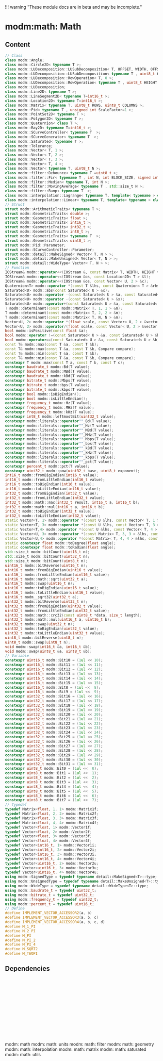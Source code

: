 !!! warning "These module docs are in beta and may be incomplete."

# modm:math: Math



## Content

```cpp
// Class
class modm::Angle;
class modm::Circle2D< typename T >;
class modm::LUDecomposition::LUSubDecomposition< T, OFFSET, WIDTH, OFFSET >;
class modm::LUDecomposition::LUSubDecomposition< typename T , uint8_t OFFSET, uint8_t HEIGHT, uint8_t WIDTH >;
class modm::LUDecomposition::RowOperation< T, 0 >;
class modm::LUDecomposition::RowOperation< typename T , uint8_t HEIGHT >;
class modm::LUDecomposition;
class modm::Line2D< typename T >;
class modm::LineSegment2D< typename T=int16_t >;
class modm::Location2D< typename T=int16_t >;
class modm::Matrix< typename T, uint8_t ROWS, uint8_t COLUMNS >;
class modm::Pid< typename T , unsigned int ScaleFactor=1 >;
class modm::PointSet2D< typename T >;
class modm::Polygon2D< typename T >;
class modm::Quaternion< class T >;
class modm::Ray2D< typename T=int16_t >;
class modm::SCurveController< typename T  >;
class modm::SCurveGenerator< typename T  >;
class modm::Saturated< typename T >;
class modm::Tolerance;
class modm::Vector< T, 1 >;
class modm::Vector< T, 2 >;
class modm::Vector< T, 3 >;
class modm::Vector< T, 4 >;
class modm::Vector< typename T, uint8_t N >;
class modm::filter::Debounce< typename T =uint8_t >;
class modm::filter::Fir< typename T , int N, int BLOCK_SIZE, signed int ScaleFactor=1 >;
class modm::filter::Median< typename T, int N >;
class modm::filter::MovingAverage< typename T , std::size_t N >;
class modm::filter::Ramp< typename T  >;
class modm::interpolation::Lagrange< typename T, template< typename > class Accessor=::modm::accessor::Ram >;
class modm::interpolation::Linear< typename T, template< typename > class Accessor=::modm::accessor::Ram >;
// Struct
struct modm::ArithmeticTraits< typename T >;
struct modm::GeometricTraits< double >;
struct modm::GeometricTraits< float >;
struct modm::GeometricTraits< int16_t >;
struct modm::GeometricTraits< int32_t >;
struct modm::GeometricTraits< int8_t >;
struct modm::GeometricTraits< typename T  >;
struct modm::GeometricTraits< uint8_t >;
struct modm::Pid::Parameter;
struct modm::SCurveController::Parameter;
struct modm::detail::MakeSigned< Vector< T, N > >;
struct modm::detail::MakeUnsigned< Vector< T, N > >;
struct modm::detail::WideType< Vector< T, N > >;
// Function
IOStream& modm::operator<<(IOStream &, const Matrix< T, WIDTH, HEIGHT > &);
IOStream& modm::operator<<(IOStream &os, const Location2D< T > &l);
IOStream& modm::operator<<(IOStream &os, const Vector< U, 2 > &c);
Quaternion<T> modm::operator *(const T &lhs, const Quaternion< T > &rhs);
Saturated<U> modm::abs(const Saturated< U > &x);
Saturated<U> modm::operator -(const Saturated< U > &a, const Saturated< U > &b);
Saturated<U> modm::operator -(const Saturated< U > &x);
Saturated<U> modm::operator+(const Saturated< U > &a, const Saturated< U > &b);
T modm::determinant(const modm::Matrix< T, 1, 1 > &m);
T modm::determinant(const modm::Matrix< T, 2, 2 > &m);
T modm::determinant(const modm::Matrix< T, N, N > &m);
Vector<U, 2> modm::operator *(float scale, const Vector< U, 2 > &vector);
Vector<U, 2> modm::operator/(float scale, const Vector< U, 2 > &vector);
bool modm::isPositive(const float &a);
bool modm::operator !=(const Saturated< U > &a, const Saturated< U > &b);
bool modm::operator==(const Saturated< U > &a, const Saturated< U > &b);
const T& modm::max(const T &a, const T &b);
const T& modm::max(const T &a, const T &b, Compare compare);
const T& modm::min(const T &a, const T &b);
const T& modm::min(const T &a, const T &b, Compare compare);
constexpr T modm::max(const T a, const T b, const T c);
constexpr baudrate_t modm::Bd(T value);
constexpr baudrate_t modm::MBd(T value);
constexpr baudrate_t modm::kBd(T value);
constexpr bitrate_t modm::Mbps(T value);
constexpr bitrate_t modm::bps(T value);
constexpr bitrate_t modm::kbps(T value);
constexpr bool modm::isBigEndian();
constexpr bool modm::isLittleEndian();
constexpr frequency_t modm::Hz(T value);
constexpr frequency_t modm::MHz(T value);
constexpr frequency_t modm::kHz(T value);
constexpr int8_t modm::leftmostBit(uint32_t value);
constexpr modm::literals::operator""_Bd(T value);
constexpr modm::literals::operator""_Hz(T value);
constexpr modm::literals::operator""_MBd(T value);
constexpr modm::literals::operator""_MHz(T value);
constexpr modm::literals::operator""_Mbps(T value);
constexpr modm::literals::operator""_bps(T value);
constexpr modm::literals::operator""_kBd(T value);
constexpr modm::literals::operator""_kHz(T value);
constexpr modm::literals::operator""_kbps(T value);
constexpr modm::literals::operator""_pct(T value);
constexpr percent_t modm::pct(T value);
constexpr uint32_t modm::pow(uint32_t base, uint8_t exponent);
int16_t modm::fromBigEndian(int16_t value);
int16_t modm::fromLittleEndian(int16_t value);
int16_t modm::toBigEndian(int16_t value);
int16_t modm::toLittleEndian(int16_t value);
int32_t modm::fromBigEndian(int32_t value);
int32_t modm::fromLittleEndian(int32_t value);
int32_t modm::math::mac(int32_t result, int16_t a, int16_t b);
int32_t modm::math::mul(int16_t a, int16_t b);
int32_t modm::toBigEndian(int32_t value);
int32_t modm::toLittleEndian(int32_t value);
static Vector<T, 1> modm::operator *(const U &lhs, const Vector< T, 1 > &rhs);
static Vector<T, 3> modm::operator *(const U &lhs, const Vector< T, 3 > &rhs);
static Vector<T,4> modm::operator *(const U &lhs, const Vector< T, 4 > &rhs);
static Vector<U, 3> modm::operator *(const Matrix< T, 3, 3 > &lhs, const Vector< U, 3 > &rhs);
static Vector<U,4> modm::operator *(const Matrix< T, 4, 4 > &lhs, const Vector< U, 4 > &rhs);
static constexpr float modm::toDegree(float angle);
static constexpr float modm::toRadian(float angle);
std::size_t modm::bitCount(uint16_t n);
std::size_t modm::bitCount(uint32_t n);
std::size_t modm::bitCount(uint8_t n);
uint16_t modm::bitReverse(uint16_t n);
uint16_t modm::fromBigEndian(uint16_t value);
uint16_t modm::fromLittleEndian(uint16_t value);
uint16_t modm::math::sqrt(uint32_t a);
uint16_t modm::swap(uint16_t n);
uint16_t modm::toBigEndian(uint16_t value);
uint16_t modm::toLittleEndian(uint16_t value);
uint16_t modm__sqrt32(uint32_t a);
uint32_t modm::bitReverse(uint32_t n);
uint32_t modm::fromBigEndian(uint32_t value);
uint32_t modm::fromLittleEndian(uint32_t value);
uint32_t modm::math::crc32(const uint8_t *data, size_t length);
uint32_t modm::math::mul(uint16_t a, uint16_t b);
uint32_t modm::swap(uint32_t n);
uint32_t modm::toBigEndian(uint32_t value);
uint32_t modm::toLittleEndian(uint32_t value);
uint8_t modm::bitReverse(uint8_t n);
uint8_t modm::swap(uint8_t n);
void modm::swap(int16_t &a, int16_t &b);
void modm::swap(uint8_t &a, uint8_t &b);
// Variable
constexpr uint16_t modm::Bit10 = (1ul << 10);
constexpr uint16_t modm::Bit11 = (1ul << 11);
constexpr uint16_t modm::Bit12 = (1ul << 12);
constexpr uint16_t modm::Bit13 = (1ul << 13);
constexpr uint16_t modm::Bit14 = (1ul << 14);
constexpr uint16_t modm::Bit15 = (1ul << 15);
constexpr uint16_t modm::Bit8 = (1ul <<  8);
constexpr uint16_t modm::Bit9 = (1ul <<  9);
constexpr uint32_t modm::Bit16 = (1ul << 16);
constexpr uint32_t modm::Bit17 = (1ul << 17);
constexpr uint32_t modm::Bit18 = (1ul << 18);
constexpr uint32_t modm::Bit19 = (1ul << 19);
constexpr uint32_t modm::Bit20 = (1ul << 20);
constexpr uint32_t modm::Bit21 = (1ul << 21);
constexpr uint32_t modm::Bit22 = (1ul << 22);
constexpr uint32_t modm::Bit23 = (1ul << 23);
constexpr uint32_t modm::Bit24 = (1ul << 24);
constexpr uint32_t modm::Bit25 = (1ul << 25);
constexpr uint32_t modm::Bit26 = (1ul << 26);
constexpr uint32_t modm::Bit27 = (1ul << 27);
constexpr uint32_t modm::Bit28 = (1ul << 28);
constexpr uint32_t modm::Bit29 = (1ul << 29);
constexpr uint32_t modm::Bit30 = (1ul << 30);
constexpr uint32_t modm::Bit31 = (1ul << 31);
constexpr uint8_t modm::Bit0 = (1ul <<  0);
constexpr uint8_t modm::Bit1 = (1ul <<  1);
constexpr uint8_t modm::Bit2 = (1ul <<  2);
constexpr uint8_t modm::Bit3 = (1ul <<  3);
constexpr uint8_t modm::Bit4 = (1ul <<  4);
constexpr uint8_t modm::Bit5 = (1ul <<  5);
constexpr uint8_t modm::Bit6 = (1ul <<  6);
constexpr uint8_t modm::Bit7 = (1ul <<  7);
// Typedef
typedef Matrix<float, 1, 1> modm::Matrix1f;
typedef Matrix<float, 2, 2> modm::Matrix2f;
typedef Matrix<float, 3, 3> modm::Matrix3f;
typedef Matrix<float, 4, 4> modm::Matrix4f;
typedef Vector<float, 1> modm::Vector1f;
typedef Vector<float, 2> modm::Vector2f;
typedef Vector<float, 3> modm::Vector3f;
typedef Vector<float, 4> modm::Vector4f;
typedef Vector<int16_t, 1> modm::Vector1i;
typedef Vector<int16_t, 2> modm::Vector2i;
typedef Vector<int16_t, 3> modm::Vector3i;
typedef Vector<int16_t, 4> modm::Vector4i;
typedef Vector<uint16_t, 2> modm::Vector2u;
typedef Vector<uint16_t, 3> modm::Vector3u;
typedef Vector<uint16_t, 4> modm::Vector4u;
using modm::SignedType = typedef typename detail::MakeSigned<T>::type;
using modm::UnsignedType = typedef typename detail::MakeUnsigned<T>::type;
using modm::WideType = typedef typename detail::WideType<T>::type;
using modm::baudrate_t = typedef uint32_t;
using modm::bitrate_t = typedef uint32_t;
using modm::frequency_t = typedef uint32_t;
using modm::percent_t = typedef uint16_t;
// Define
#define IMPLEMENT_VECTOR_ACCESSOR2(a, b)
#define IMPLEMENT_VECTOR_ACCESSOR3(a, b, c)
#define IMPLEMENT_VECTOR_ACCESSOR4(a, b, c, d)
#define M_1_PI
#define M_2_PI
#define M_PI
#define M_PI_2
#define M_PI_4
#define M_SQRT2
#define M_TWOPI
```
## Dependencies

<?xml version="1.0" encoding="UTF-8" standalone="no"?>
<!DOCTYPE svg PUBLIC "-//W3C//DTD SVG 1.1//EN"
 "http://www.w3.org/Graphics/SVG/1.1/DTD/svg11.dtd">
<!-- Generated by graphviz version 2.40.1 (0)
 -->
<!-- Title: modm:math Pages: 1 -->
<svg width="574pt" height="224pt"
 viewBox="0.00 0.00 574.00 224.00" xmlns="http://www.w3.org/2000/svg" xmlns:xlink="http://www.w3.org/1999/xlink">
<g id="graph0" class="graph" transform="scale(1 1) rotate(0) translate(4 220)">
<title>modm:math</title>
<polygon fill="#ffffff" stroke="transparent" points="-4,4 -4,-220 570,-220 570,4 -4,4"/>
<!-- modm_math -->
<g id="node1" class="node">
<title>modm_math</title>
<polygon fill="#d3d3d3" stroke="#000000" stroke-width="2" points="325,-127 260,-127 260,-89 325,-89 325,-127"/>
<text text-anchor="middle" x="292.5" y="-111.8" font-family="Times,serif" font-size="14.00" fill="#000000">modm:</text>
<text text-anchor="middle" x="292.5" y="-96.8" font-family="Times,serif" font-size="14.00" fill="#000000">math</text>
</g>
<!-- modm_math_units -->
<g id="node2" class="node">
<title>modm_math_units</title>
<g id="a_node2"><a xlink:href="../modm-math-units" xlink:title="modm:&#10;math:&#10;units">
<polygon fill="#d3d3d3" stroke="#000000" points="325,-216 260,-216 260,-163 325,-163 325,-216"/>
<text text-anchor="middle" x="292.5" y="-200.8" font-family="Times,serif" font-size="14.00" fill="#000000">modm:</text>
<text text-anchor="middle" x="292.5" y="-185.8" font-family="Times,serif" font-size="14.00" fill="#000000">math:</text>
<text text-anchor="middle" x="292.5" y="-170.8" font-family="Times,serif" font-size="14.00" fill="#000000">units</text>
</a>
</g>
</g>
<!-- modm_math&#45;&gt;modm_math_units -->
<g id="edge1" class="edge">
<title>modm_math&#45;&gt;modm_math_units</title>
<path fill="none" stroke="#000000" d="M286.6601,-127.3144C285.9434,-134.9606 285.65,-144.0143 285.7799,-152.8129"/>
<polygon fill="#000000" stroke="#000000" points="282.2859,-153.0508 286.1269,-162.9249 289.2818,-152.8107 282.2859,-153.0508"/>
</g>
<!-- modm_math_units&#45;&gt;modm_math -->
<g id="edge7" class="edge">
<title>modm_math_units&#45;&gt;modm_math</title>
<path fill="none" stroke="#000000" d="M298.8731,-162.9249C299.3243,-154.762 299.3704,-145.7322 299.0114,-137.3922"/>
<polygon fill="#000000" stroke="#000000" points="302.497,-137.0595 298.3399,-127.3144 295.5125,-137.5249 302.497,-137.0595"/>
</g>
<!-- modm_math_filter -->
<g id="node3" class="node">
<title>modm_math_filter</title>
<g id="a_node3"><a xlink:href="../modm-math-filter" xlink:title="modm:&#10;math:&#10;filter">
<polygon fill="#d3d3d3" stroke="#000000" points="65,-53 0,-53 0,0 65,0 65,-53"/>
<text text-anchor="middle" x="32.5" y="-37.8" font-family="Times,serif" font-size="14.00" fill="#000000">modm:</text>
<text text-anchor="middle" x="32.5" y="-22.8" font-family="Times,serif" font-size="14.00" fill="#000000">math:</text>
<text text-anchor="middle" x="32.5" y="-7.8" font-family="Times,serif" font-size="14.00" fill="#000000">filter</text>
</a>
</g>
</g>
<!-- modm_math_filter&#45;&gt;modm_math -->
<g id="edge2" class="edge">
<title>modm_math_filter&#45;&gt;modm_math</title>
<path fill="none" stroke="#000000" d="M65.0957,-48.8811C67.8795,-50.3859 70.7016,-51.784 73.5,-53 132.0389,-78.4377 204.7018,-93.766 249.8437,-101.5546"/>
<polygon fill="#000000" stroke="#000000" points="249.4304,-105.0341 259.872,-103.2386 250.5897,-98.1308 249.4304,-105.0341"/>
</g>
<!-- modm_math_geometry -->
<g id="node4" class="node">
<title>modm_math_geometry</title>
<g id="a_node4"><a xlink:href="../modm-math-geometry" xlink:title="modm:&#10;math:&#10;geometry">
<polygon fill="#d3d3d3" stroke="#000000" points="168,-53 83,-53 83,0 168,0 168,-53"/>
<text text-anchor="middle" x="125.5" y="-37.8" font-family="Times,serif" font-size="14.00" fill="#000000">modm:</text>
<text text-anchor="middle" x="125.5" y="-22.8" font-family="Times,serif" font-size="14.00" fill="#000000">math:</text>
<text text-anchor="middle" x="125.5" y="-7.8" font-family="Times,serif" font-size="14.00" fill="#000000">geometry</text>
</a>
</g>
</g>
<!-- modm_math_geometry&#45;&gt;modm_math -->
<g id="edge3" class="edge">
<title>modm_math_geometry&#45;&gt;modm_math</title>
<path fill="none" stroke="#000000" d="M168.0175,-48.7397C170.8824,-50.1928 173.7297,-51.6241 176.5,-53 200.9528,-65.1449 228.5648,-78.2605 250.7135,-88.6369"/>
<polygon fill="#000000" stroke="#000000" points="249.3049,-91.8419 259.8462,-92.9054 252.2689,-85.5003 249.3049,-91.8419"/>
</g>
<!-- modm_math_interpolation -->
<g id="node5" class="node">
<title>modm_math_interpolation</title>
<g id="a_node5"><a xlink:href="../modm-math-interpolation" xlink:title="modm:&#10;math:&#10;interpolation">
<polygon fill="#d3d3d3" stroke="#000000" points="295,-53 186,-53 186,0 295,0 295,-53"/>
<text text-anchor="middle" x="240.5" y="-37.8" font-family="Times,serif" font-size="14.00" fill="#000000">modm:</text>
<text text-anchor="middle" x="240.5" y="-22.8" font-family="Times,serif" font-size="14.00" fill="#000000">math:</text>
<text text-anchor="middle" x="240.5" y="-7.8" font-family="Times,serif" font-size="14.00" fill="#000000">interpolation</text>
</a>
</g>
</g>
<!-- modm_math_interpolation&#45;&gt;modm_math -->
<g id="edge4" class="edge">
<title>modm_math_interpolation&#45;&gt;modm_math</title>
<path fill="none" stroke="#000000" d="M257.5267,-53.1861C263.0226,-61.7999 269.1282,-71.3692 274.6798,-80.0703"/>
<polygon fill="#000000" stroke="#000000" points="271.8864,-82.1993 280.2158,-88.7469 277.7876,-78.4341 271.8864,-82.1993"/>
</g>
<!-- modm_math_matrix -->
<g id="node6" class="node">
<title>modm_math_matrix</title>
<g id="a_node6"><a xlink:href="../modm-math-matrix" xlink:title="modm:&#10;math:&#10;matrix">
<polygon fill="#d3d3d3" stroke="#000000" points="378,-53 313,-53 313,0 378,0 378,-53"/>
<text text-anchor="middle" x="345.5" y="-37.8" font-family="Times,serif" font-size="14.00" fill="#000000">modm:</text>
<text text-anchor="middle" x="345.5" y="-22.8" font-family="Times,serif" font-size="14.00" fill="#000000">math:</text>
<text text-anchor="middle" x="345.5" y="-7.8" font-family="Times,serif" font-size="14.00" fill="#000000">matrix</text>
</a>
</g>
</g>
<!-- modm_math_matrix&#45;&gt;modm_math -->
<g id="edge5" class="edge">
<title>modm_math_matrix&#45;&gt;modm_math</title>
<path fill="none" stroke="#000000" d="M328.1458,-53.1861C322.4853,-61.8906 316.1902,-71.5708 310.4844,-80.3447"/>
<polygon fill="#000000" stroke="#000000" points="307.538,-78.4556 305.0204,-88.7469 313.4063,-82.2718 307.538,-78.4556"/>
</g>
<!-- modm_math_saturated -->
<g id="node7" class="node">
<title>modm_math_saturated</title>
<g id="a_node7"><a xlink:href="../modm-math-saturated" xlink:title="modm:&#10;math:&#10;saturated">
<polygon fill="#d3d3d3" stroke="#000000" points="482.5,-53 396.5,-53 396.5,0 482.5,0 482.5,-53"/>
<text text-anchor="middle" x="439.5" y="-37.8" font-family="Times,serif" font-size="14.00" fill="#000000">modm:</text>
<text text-anchor="middle" x="439.5" y="-22.8" font-family="Times,serif" font-size="14.00" fill="#000000">math:</text>
<text text-anchor="middle" x="439.5" y="-7.8" font-family="Times,serif" font-size="14.00" fill="#000000">saturated</text>
</a>
</g>
</g>
<!-- modm_math_saturated&#45;&gt;modm_math -->
<g id="edge6" class="edge">
<title>modm_math_saturated&#45;&gt;modm_math</title>
<path fill="none" stroke="#000000" d="M396.1902,-50.5119C376.5964,-61.3751 353.5379,-74.1593 334.1468,-84.9101"/>
<polygon fill="#000000" stroke="#000000" points="332.2869,-81.9393 325.2382,-89.8492 335.6811,-88.0614 332.2869,-81.9393"/>
</g>
<!-- modm_math_utils -->
<g id="node8" class="node">
<title>modm_math_utils</title>
<g id="a_node8"><a xlink:href="../modm-math-utils" xlink:title="modm:&#10;math:&#10;utils">
<polygon fill="#d3d3d3" stroke="#000000" points="566,-53 501,-53 501,0 566,0 566,-53"/>
<text text-anchor="middle" x="533.5" y="-37.8" font-family="Times,serif" font-size="14.00" fill="#000000">modm:</text>
<text text-anchor="middle" x="533.5" y="-22.8" font-family="Times,serif" font-size="14.00" fill="#000000">math:</text>
<text text-anchor="middle" x="533.5" y="-7.8" font-family="Times,serif" font-size="14.00" fill="#000000">utils</text>
</a>
</g>
</g>
<!-- modm_math_utils&#45;&gt;modm_math -->
<g id="edge8" class="edge">
<title>modm_math_utils&#45;&gt;modm_math</title>
<path fill="none" stroke="#000000" d="M500.9923,-48.2831C497.8481,-49.9999 494.6542,-51.6055 491.5,-53 439.8206,-75.8471 376.3291,-91.4119 335.1692,-99.9996"/>
<polygon fill="#000000" stroke="#000000" points="334.3049,-96.6038 325.2068,-102.0328 335.7047,-103.4624 334.3049,-96.6038"/>
</g>
</g>
</svg>

